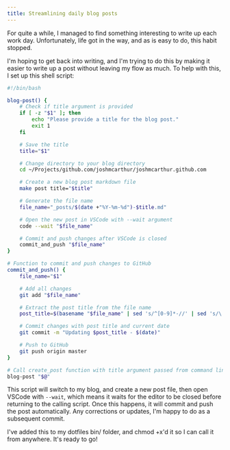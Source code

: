 ```yaml
---
title: Streamlining daily blog posts
---
```


For quite a while, I managed to find something interesting to write up each work
day. Unfortunately, life got in the way, and as is easy to do, this habit
stopped.

I'm hoping to get back into writing, and I'm trying to do this by making it
easier to write up a post without leaving my flow as much. To help with this, I
set up this shell script:


```bash
#!/bin/bash

blog-post() {
    # Check if title argument is provided
    if [ -z "$1" ]; then
        echo "Please provide a title for the blog post."
        exit 1
    fi

    # Save the title
    title="$1"

    # Change directory to your blog directory
    cd ~/Projects/github.com/joshmcarthur/joshmcarthur.github.com

    # Create a new blog post markdown file
    make post title="$title"

    # Generate the file name
    file_name="_posts/$(date +"%Y-%m-%d")-$title.md"

    # Open the new post in VSCode with --wait argument
    code --wait "$file_name"

    # Commit and push changes after VSCode is closed
    commit_and_push "$file_name"
}

# Function to commit and push changes to GitHub
commit_and_push() {
    file_name="$1"

    # Add all changes
    git add "$file_name"

    # Extract the post title from the file name
    post_title=$(basename "$file_name" | sed 's/^[0-9]*-//' | sed 's/\.md$//')

    # Commit changes with post title and current date
    git commit -m "Updating $post_title - $(date)"

    # Push to GitHub
    git push origin master
}

# Call create_post function with title argument passed from command line
blog-post "$@"
```

This script will switch to my blog, and create a new post file, then open VSCode
with `--wait`, which means it waits for the editor to be closed before returning
to the calling script. Once this happens, it will commit and push the post
automatically. Any corrections or updates, I'm happy to do as a subsequent
commit.

I've added this to my dotfiles bin/ folder, and chmod +x'd it so I can call it
from anywhere. It's ready to go!
